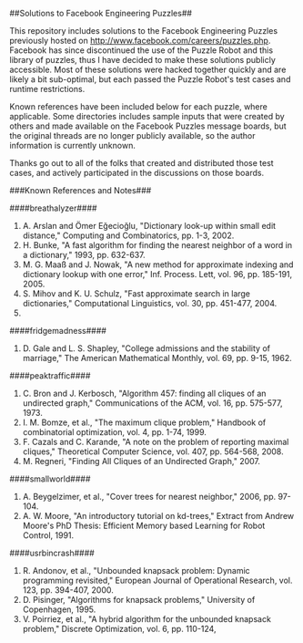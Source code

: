 ##Solutions to Facebook Engineering Puzzles##

This repository includes solutions to the Facebook Engineering Puzzles previously hosted
on http://www.facebook.com/careers/puzzles.php. Facebook has since discontinued the use
of the Puzzle Robot and this library of puzzles, thus I have decided to make these solutions
publicly accessible. Most of these solutions were hacked together quickly and are likely a
bit sub-optimal, but each passed the Puzzle Robot's test cases and runtime restrictions.

Known references have been included below for each puzzle, where applicable. Some
directories includes sample inputs that were created by others and made available on
the Facebook Puzzles message boards, but the original threads are no longer publicly
available, so the author information is currently unknown.

Thanks go out to all of the folks that created and distributed those test cases,
and actively participated in the discussions on those boards.

###Known References and Notes###

####breathalyzer####
1.	A. Arslan and Ömer Eğecioğlu, "Dictionary look-up within small edit distance," Computing and Combinatorics, pp. 1-3, 2002.
2.	H. Bunke, "A fast algorithm for finding the nearest neighbor of a word in a dictionary," 1993, pp. 632-637.
3.	M. G. Maaß and J. Nowak, "A new method for approximate indexing and dictionary lookup with one error," Inf. Process. Lett, vol. 96, pp. 185-191, 2005.
4.	S. Mihov and K. U. Schulz, "Fast approximate search in large dictionaries," Computational Linguistics, vol. 30, pp. 451-477, 2004.
2009.

####fridgemadness####
1.	D. Gale and L. S. Shapley, "College admissions and the stability of marriage," The American Mathematical Monthly, vol. 69, pp. 9-15, 1962.

####peaktraffic####
1.	C. Bron and J. Kerbosch, "Algorithm 457: finding all cliques of an undirected graph," Communications of the ACM, vol. 16, pp. 575-577, 1973.
2.	I. M. Bomze, et al., "The maximum clique problem," Handbook of combinatorial optimization, vol. 4, pp. 1-74, 1999.
3.	F. Cazals and C. Karande, "A note on the problem of reporting maximal cliques," Theoretical Computer Science, vol. 407, pp. 564-568, 2008.
4.	M. Regneri, "Finding All Cliques of an Undirected Graph," 2007.

####smallworld####
1.	A. Beygelzimer, et al., "Cover trees for nearest neighbor," 2006, pp. 97-104.
2.	A. W. Moore, "An introductory tutorial on kd-trees," Extract from Andrew Moore's PhD Thesis: Efficient Memory based Learning for Robot Control, 1991.

####usrbincrash####
1.	R. Andonov, et al., "Unbounded knapsack problem: Dynamic programming revisited," European Journal of Operational Research, vol. 123, pp. 394-407, 2000.
2.	D. Pisinger, "Algorithms for knapsack problems," University of Copenhagen, 1995.
3.	V. Poirriez, et al., "A hybrid algorithm for the unbounded knapsack problem," Discrete Optimization, vol. 6, pp. 110-124, 
